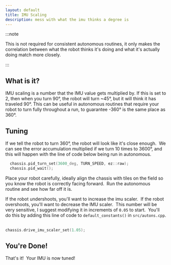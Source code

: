 ```yaml
---
layout: default
title: IMU Scaling
description: mess with what the imu thinks a degree is
---
```


:::note

This is not required for consistent autonomous routines, it only makes the correlation between what the robot thinks it's doing and what it's actually doing match more closely.  

:::

## What is it?
IMU scaling is a number that the IMU value gets multiplied by.  If this is set to 2, then when you turn 90°, the robot will turn ~45°, but it will think it has traveled 90°.  This can be useful in autonomous routines that require your robot to turn fully throughout a run, to guarantee -360° is the same place as 360°. 

## Tuning 
If we tell the robot to turn 360°, the robot will look like it's close enough.  We can see the error accumulation multiplied if we turn 10 times to 3600°, and this will happen with the line of code below being run in autonomous.  
```cpp
  chassis.pid_turn_set(3600_deg, TURN_SPEED, ez::raw);
  chassis.pid_wait();
```

Place your robot carefully, ideally align the chassis with tiles on the field so you know the robot is correctly facing forward.  Run the autonomous routine and see how far off it is. 

If the robot undershoots, you'll want to increase the imu scaler.  If the robot overshoots, you'll want to decrease the IMU scaler.  This number will be very sensitive, I suggest modifying it in increments of `0.05` to start.  You'll do this by adding this line of code to `default_constants()` in `src/autons.cpp`.  
```cpp
chassis.drive_imu_scaler_set(1.05);
```

## You're Done!
That's it!  Your IMU is now tuned!  

